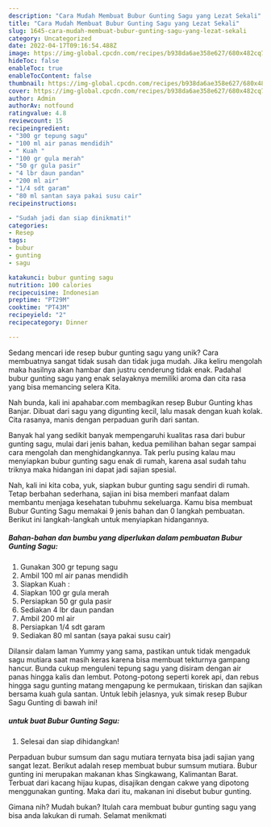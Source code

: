 ```yaml
---
description: "Cara Mudah Membuat Bubur Gunting Sagu yang Lezat Sekali"
title: "Cara Mudah Membuat Bubur Gunting Sagu yang Lezat Sekali"
slug: 1645-cara-mudah-membuat-bubur-gunting-sagu-yang-lezat-sekali
category: Uncategorized
date: 2022-04-17T09:16:54.488Z
image: https://img-global.cpcdn.com/recipes/b938da6ae358e627/680x482cq70/bubur-gunting-sagu-foto-resep-utama.jpg
hideToc: false
enableToc: true
enableTocContent: false
thumbnail: https://img-global.cpcdn.com/recipes/b938da6ae358e627/680x482cq70/bubur-gunting-sagu-foto-resep-utama.jpg
cover: https://img-global.cpcdn.com/recipes/b938da6ae358e627/680x482cq70/bubur-gunting-sagu-foto-resep-utama.jpg
author: Admin
authorAv: notfound
ratingvalue: 4.8
reviewcount: 15
recipeingredient:
- "300 gr tepung sagu"
- "100 ml air panas mendidih"
- " Kuah "
- "100 gr gula merah"
- "50 gr gula pasir"
- "4 lbr daun pandan"
- "200 ml air"
- "1/4 sdt garam"
- "80 ml santan saya pakai susu cair"
recipeinstructions:

- "Sudah jadi dan siap dinikmati!"
categories:
- Resep
tags:
- bubur
- gunting
- sagu

katakunci: bubur gunting sagu 
nutrition: 100 calories
recipecuisine: Indonesian
preptime: "PT29M"
cooktime: "PT43M"
recipeyield: "2"
recipecategory: Dinner

---
```





Sedang mencari ide resep bubur gunting sagu yang unik? Cara membuatnya sangat tidak susah dan tidak juga mudah. Jika keliru mengolah maka hasilnya akan hambar dan justru cenderung tidak enak. Padahal bubur gunting sagu yang enak selayaknya memiliki aroma dan cita rasa yang bisa memancing selera Kita.





Nah bunda, kali ini apahabar.com membagikan resep Bubur Gunting khas Banjar. Dibuat dari sagu yang digunting kecil, lalu masak dengan kuah kolak. Cita rasanya, manis dengan perpaduan gurih dari santan.

Banyak hal yang sedikit banyak mempengaruhi kualitas rasa dari bubur gunting sagu, mulai dari jenis bahan, kedua pemilihan bahan segar sampai cara mengolah dan menghidangkannya. Tak perlu pusing kalau mau menyiapkan bubur gunting sagu enak di rumah, karena asal sudah tahu triknya maka hidangan ini dapat jadi sajian spesial.






Nah, kali ini kita coba, yuk, siapkan bubur gunting sagu sendiri di rumah. Tetap berbahan sederhana, sajian ini bisa memberi manfaat dalam membantu menjaga kesehatan tubuhmu sekeluarga. Kamu bisa membuat Bubur Gunting Sagu memakai 9 jenis bahan dan 0 langkah pembuatan. Berikut ini langkah-langkah untuk menyiapkan hidangannya.

<!--inarticleads1-->

##### Bahan-bahan dan bumbu yang diperlukan dalam pembuatan Bubur Gunting Sagu:

1. Gunakan 300 gr tepung sagu
1. Ambil 100 ml air panas mendidih
1. Siapkan  Kuah :
1. Siapkan 100 gr gula merah
1. Persiapkan 50 gr gula pasir
1. Sediakan 4 lbr daun pandan
1. Ambil 200 ml air
1. Persiapkan 1/4 sdt garam
1. Sediakan 80 ml santan (saya pakai susu cair)


Dilansir dalam laman Yummy yang sama, pastikan untuk tidak mengaduk sagu mutiara saat masih keras karena bisa membuat tekturnya gampang hancur. Bunda cukup menguleni tepung sagu yang disiram dengan air panas hingga kalis dan lembut. Potong-potong seperti korek api, dan rebus hingga sagu gunting matang mengapung ke permukaan, tiriskan dan sajikan bersama kuah gula santan. Untuk lebih jelasnya, yuk simak resep Bubur Sagu Gunting di bawah ini! 

<!--inarticleads2-->

#####  untuk buat Bubur Gunting Sagu:


1. Selesai dan siap dihidangkan!

Perpaduan bubur sumsum dan sagu mutiara ternyata bisa jadi sajian yang sangat lezat. Berikut adalah resep membuat bubur sumsum mutiara. Bubur gunting ini merupakan makanan khas Singkawang, Kalimantan Barat. Terbuat dari kacang hijau kupas, disajikan dengan cakwe yang dipotong menggunakan gunting. Maka dari itu, makanan ini disebut bubur gunting. 

Gimana nih? Mudah bukan? Itulah cara membuat bubur gunting sagu yang bisa anda lakukan di rumah. Selamat menikmati
